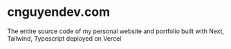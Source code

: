 # cnguyendev.com
The entire source code of my personal website and portfolio built with Next, Tailwind, Typescript deployed on Vercel
